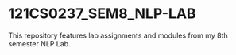 # 121CS0237_SEM8_NLP-LAB
This repository features lab assignments and modules from my 8th semester NLP Lab. 
